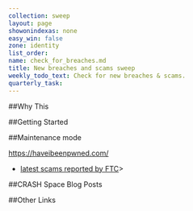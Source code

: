 ```yaml
---
collection: sweep
layout: page
showonindexas: none
easy_win: false
zone: identity
list_order:
name: check_for_breaches.md
title: New breaches and scams sweep
weekly_todo_text: Check for new breaches & scams.
quarterly_task:
---
```

##Why This

##Getting Started

##Maintenance mode

<https://haveibeenpwned.com/>
* [latest scams reported by FTC](https://www.consumer.ftc.gov/features/scam-alerts)>

##CRASH Space Blog Posts

##Other Links
